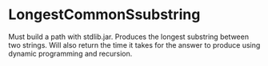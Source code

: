 # LongestCommonSsubstring
Must build a path with stdlib.jar.
Produces the longest substring between two strings.
Will also return the time it takes for the answer to produce using dynamic programming and recursion.
